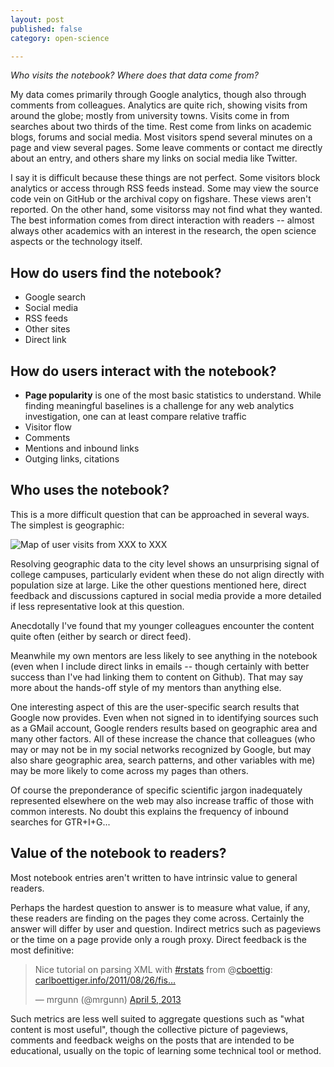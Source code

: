 ```yaml
---
layout: post
published: false
category: open-science

---
```



*Who visits the notebook? Where does that data come from?*


My data comes primarily through Google analytics, though also through comments from colleagues.  Analytics are quite rich, showing visits from around the globe; mostly from university towns.  Visits come in from searches about two thirds of the time. Rest come from links on academic blogs, forums and social media.  Most visitors spend several minutes on a page and view several pages. Some leave comments or contact me directly about an entry, and others share my links on social media like Twitter. 

I say it is difficult because these things are not perfect. Some visitors block analytics or access through RSS feeds instead. Some may view the source code vein on GitHub or the archival copy on figshare. These views aren't reported.  On the other hand, some visitorss may not find what they wanted.  The best information comes from direct interaction with readers -- almost always other academics with an interest in the research, the open science aspects or the technology itself. 




How do users find the notebook?  
-------------------------------

* Google search
* Social media
* RSS feeds
* Other sites
* Direct link


How do users interact with the notebook?
----------------------------------------

* **Page popularity** is one of the most basic statistics to understand.  While finding meaningful baselines is a challenge for any web analytics investigation, one can at least compare relative traffic
* Visitor flow
* Comments
* Mentions and inbound links
* Outging links, citations

Who uses the notebook?
----------------------

This is a more difficult question that can be approached in several ways.  The simplest is geographic:

![Map of user visits from XXX to XXX]()

Resolving geographic data to the city level shows an unsurprising signal of college campuses, particularly evident when these do not align directly with population size at large.  Like the other questions mentioned here, direct feedback and discussions captured in social media provide a more detailed if less representative look at this question. 

Anecdotally I've found that my younger colleagues encounter the content quite often (either by search or direct feed).

> 


Meanwhile my own mentors are less likely to see anything in the notebook (even when I include direct links in emails -- though certainly with better success than I've had linking them to content on Github). That may say more about the hands-off style of my mentors than anything else. 

One interesting aspect of this are the user-specific search results that Google now provides. Even when not signed in to identifying sources such as a GMail account, Google renders results based on geographic area and many other factors.  All of these increase the chance that colleagues (who may or may not be in my social networks recognized by Google, but may also share geographic area, search patterns, and other variables with me) may be more likely to come 
across my pages than others.  

Of course the preponderance of specific
scientific jargon inadequately represented elsewhere on the web
may also increase traffic of those with common interests. No doubt this explains the frequency of inbound searches for GTR+I+G...


Value of the notebook to readers?
--------------------------------

Most notebook entries aren't written to have intrinsic value to general readers. 

Perhaps the hardest question to answer is to measure what value, if any, these readers are finding on the pages they come across. Certainly the answer will differ by user and question. Indirect metrics such as pageviews or the time on a page provide only a rough proxy.  Direct feedback is the most definitive:

<blockquote class="twitter-tweet"><p>Nice tutorial on parsing XML with <a href="https://twitter.com/search/%23rstats">#rstats</a> from @<a href="https://twitter.com/cboettig">cboettig</a>: <a href="http://t.co/2W8tG6UVpq" title="http://www.carlboettiger.info/2011/08/26/fishbase-from-r-some-xml-parsing.html">carlboettiger.info/2011/08/26/fis…</a></p>&mdash; mrgunn (@mrgunn) <a href="https://twitter.com/mrgunn/status/320266421227622400">April 5, 2013</a></blockquote>
<script async src="//platform.twitter.com/widgets.js" charset="utf-8"></script>

Such metrics are less well suited to aggregate questions such as "what content is most useful", though the collective picture of pageviews, comments and feedback weighs on the posts that are intended to be educational, usually on the topic of learning some technical tool or method.  



